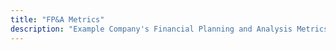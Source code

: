 ```yaml
---
title: "FP&A Metrics"
description: "Example Company's Financial Planning and Analysis Metrics"
---
```

